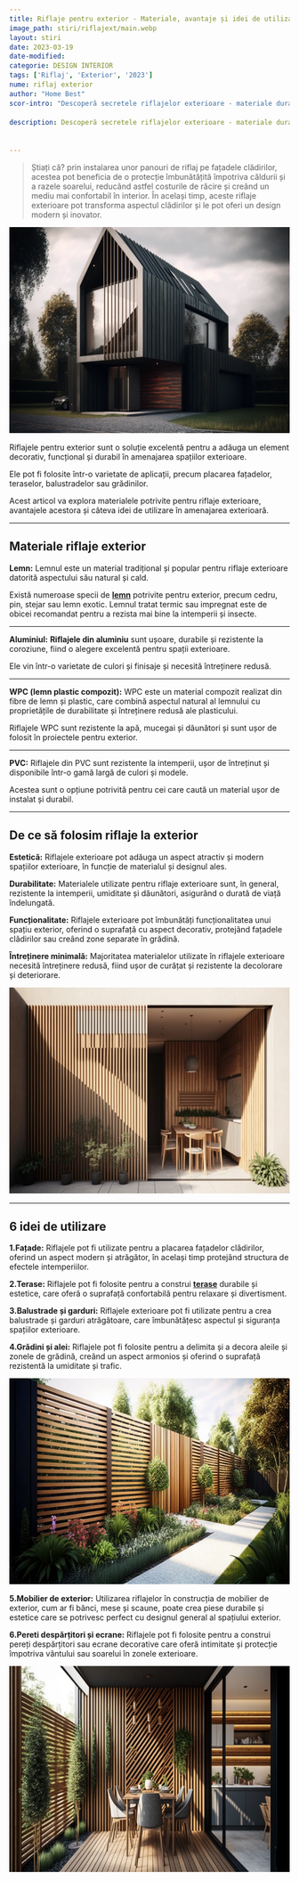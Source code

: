 ```yaml
---
title: Riflaje pentru exterior - Materiale, avantaje și idei de utilizare
image_path: stiri/riflajext/main.webp
layout: stiri
date: 2023-03-19
date-modified: 
categorie: DESIGN INTERIOR
tags: ['Riflaj', 'Exterior', '2023']
nume: riflaj exterior
author: "Home Best"
scor-intro: "Descoperă secretele riflajelor exterioare - materiale durabile, avantaje și idei de utilizare pentru a îmbunătăți estetica și funcționalitatea spațiilor tale exterioare."

description: Descoperă secretele riflajelor exterioare - materiale durabile, avantaje și idei de utilizare pentru a îmbunătăți estetica și funcționalitatea spațiilor tale exterioare.


---
```


>Știați că? prin instalarea unor panouri de riflaj pe fațadele clădirilor, acestea pot beneficia de o protecție îmbunătățită împotriva căldurii și a razele soarelui, reducând astfel costurile de răcire și creând un mediu mai confortabil în interior. În același timp, aceste riflaje exterioare pot transforma aspectul clădirilor și le pot oferi un design modern și inovator.

<img src="/assets/images/stiri/riflajext/1.webp" width="740" height="370" alt="{{ page.title }}">

Riflajele pentru exterior sunt o soluție excelentă pentru a adăuga un element decorativ, funcțional și durabil în amenajarea spațiilor exterioare.

Ele pot fi folosite într-o varietate de aplicații, precum placarea fațadelor, teraselor, balustradelor sau grădinilor. 

Acest articol va explora materialele potrivite pentru riflaje exterioare, avantajele acestora și câteva idei de utilizare în amenajarea exterioară.

---
## Materiale riflaje exterior

**Lemn:** Lemnul este un material tradițional și popular pentru riflaje exterioare datorită aspectului său natural și cald. 

Există numeroase specii de **[lemn]({{site.url}}/stiri/riflaj-cum-sa-iti-faci-singur-ieftin/)** potrivite pentru exterior, precum cedru, pin, stejar sau lemn exotic. Lemnul tratat termic sau impregnat este de obicei recomandat pentru a rezista mai bine la intemperii și insecte.

---

**Aluminiul:** **Riflajele din aluminiu** sunt ușoare, durabile și rezistente la coroziune, fiind o alegere excelentă pentru spații exterioare. 

Ele vin într-o varietate de culori și finisaje și necesită întreținere redusă.

---

**WPC (lemn plastic compozit):** WPC este un material compozit realizat din fibre de lemn și plastic, care combină aspectul natural al lemnului cu proprietățile de durabilitate și întreținere redusă ale plasticului. 

Riflajele WPC sunt rezistente la apă, mucegai și dăunători și sunt ușor de folosit în proiectele pentru exterior.

---

**PVC:** Riflajele din PVC sunt rezistente la intemperii, ușor de întreținut și disponibile într-o gamă largă de culori și modele. 

Acestea sunt o opțiune potrivită pentru cei care caută un material ușor de instalat și durabil.

---
## De ce să folosim riflaje la exterior

**Estetică:** Riflajele exterioare pot adăuga un aspect atractiv și modern spațiilor exterioare, în funcție de materialul și designul ales.

**Durabilitate:** Materialele utilizate pentru riflaje exterioare sunt, în general, rezistente la intemperii, umiditate și dăunători, asigurând o durată de viață îndelungată.

**Funcționalitate:** Riflajele exterioare pot îmbunătăți funcționalitatea unui spațiu exterior, oferind o suprafață cu aspect decorativ, protejând fațadele clădirilor sau creând zone separate în grădină.

**Întreținere minimală:** Majoritatea materialelor utilizate în riflajele exterioare necesită întreținere redusă, fiind ușor de curățat și rezistente la decolorare și deteriorare.

<img src="/assets/images/stiri/riflajext/terasa.webp" width="740" height="370" alt="{{ page.title }}">

---
## 6 idei de utilizare

**1.Fațade:** Riflajele pot fi utilizate pentru a placarea fațadelor clădirilor, oferind un aspect modern și atrăgător, în același timp protejând structura de efectele intemperiilor.

**2.Terase:** Riflajele pot fi folosite pentru a construi **[terase]({{site.url}}/stiri/terasa-lipita-casa/)** durabile și estetice, care oferă o suprafață confortabilă pentru relaxare și divertisment.

**3.Balustrade și garduri:** Riflajele exterioare pot fi utilizate pentru a crea balustrade și garduri atrăgătoare, care îmbunătățesc aspectul și siguranța spațiilor exterioare.

**4.Grădini și alei:** Riflajele pot fi folosite pentru a delimita și a decora aleile și zonele de grădină, creând un aspect armonios și oferind o suprafață rezistentă la umiditate și trafic.

<img src="/assets/images/stiri/riflajext/garden.webp" width="740" height="370" alt="{{ page.title }}">

**5.Mobilier de exterior:** Utilizarea riflajelor în construcția de mobilier de exterior, cum ar fi bănci, mese și scaune, poate crea piese durabile și estetice care se potrivesc perfect cu designul general al spațiului exterior.

**6.Pereti despărțitori și ecrane:** Riflajele pot fi folosite pentru a construi pereți despărțitori sau ecrane decorative care oferă intimitate și protecție împotriva vântului sau soarelui în zonele exterioare.


<img src="/assets/images/stiri/riflajext/despartitor.webp" width="740" height="370" alt="{{ page.title }}">